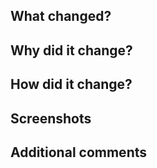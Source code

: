 ## What changed?

## Why did it change?

## How did it change?

## Screenshots

## Additional comments
